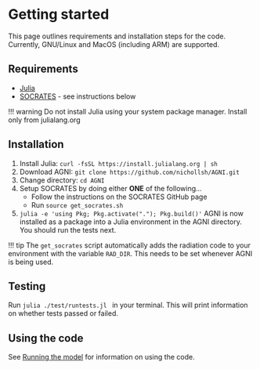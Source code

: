 # Getting started
This page outlines requirements and installation steps for the code. Currently, 
GNU/Linux and MacOS (including ARM) are supported. 

## Requirements
* [Julia](https://julialang.org/downloads/) 
* [SOCRATES](https://github.com/nichollsh/SOCRATES) - see instructions below

!!! warning
    Do not install Julia using your system package manager. Install only from julialang.org

## Installation
1. Install Julia: `curl -fsSL https://install.julialang.org | sh`
2. Download AGNI: `git clone https://github.com/nichollsh/AGNI.git`
3. Change directory: `cd AGNI`
4. Setup SOCRATES by doing either **ONE** of the following...
    - Follow the instructions on the SOCRATES GitHub page   
    - Run `source get_socrates.sh`    
5. `julia -e 'using Pkg; Pkg.activate("."); Pkg.build()'`
AGNI is now installed as a package into a Julia environment in the AGNI
directory. You should run the tests next.

!!! tip 
    The `get_socrates` script automatically adds the radiation code to your
    environment with the variable `RAD_DIR`. This needs to be set whenever 
    AGNI is being used.

## Testing
Run `julia ./test/runtests.jl ` in your terminal. This will print information 
on whether tests passed or failed.   

## Using the code
See [Running the model](@ref) for information on using the code.

